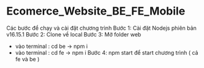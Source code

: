 # Ecomerce_Website_BE_FE_Mobile
Các bước để chạy và cài đặt chương trình
Bước 1: Cài đặt Nodejs phiên bản v16.15.1
Bước 2: Clone về local
Bước 3: Mở folder web
  - vào terminal : cd be  ->  npm i
  - vào terminal : cd fe -> npm i
 Bước 4:
  npm start để start chương trình ( cả fe và be )
